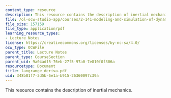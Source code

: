 ```yaml
---
content_type: resource
description: This resource contains the description of inertial mechanics.
file: /ol-ocw-studio-app/courses/2-141-modeling-and-simulation-of-dynamic-systems-fall-2006/348b81f73d5b6e1ab91526360097c39a_langrange_deriva.pdf
file_size: 157159
file_type: application/pdf
learning_resource_types:
- Lecture Notes
license: https://creativecommons.org/licenses/by-nc-sa/4.0/
ocw_type: OCWFile
parent_title: Lecture Notes
parent_type: CourseSection
parent_uid: 9a04adf5-76eb-27f5-97a0-7e810f0f306a
resourcetype: Document
title: langrange_deriva.pdf
uid: 348b81f7-3d5b-6e1a-b915-26360097c39a
---
```

This resource contains the description of inertial mechanics.